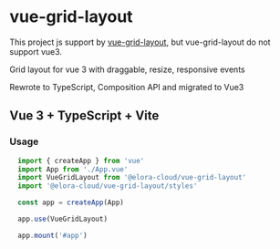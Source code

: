 # vue-grid-layout

This project js support by [vue-grid-layout](https://github.com/jbaysolutions/vue-grid-layout), but vue-grid-layout do not support vue3.


Grid layout for vue 3 with draggable, resize, responsive events

Rewrote to TypeScript, Composition API and migrated to Vue3


## Vue 3 + TypeScript + Vite

### Usage
```js
  import { createApp } from 'vue'
  import App from './App.vue'
  import VueGridLayout from '@elora-cloud/vue-grid-layout'
  import '@elora-cloud/vue-grid-layout/styles'

  const app = createApp(App)

  app.use(VueGridLayout)

  app.mount('#app')
```



